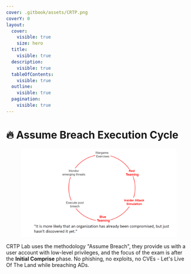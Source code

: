 ```yaml
---
cover: .gitbook/assets/CRTP.png
coverY: 0
layout:
  cover:
    visible: true
    size: hero
  title:
    visible: true
  description:
    visible: true
  tableOfContents:
    visible: true
  outline:
    visible: true
  pagination:
    visible: true
---
```


# 🔥 Assume Breach Execution Cycle

<figure><img src=".gitbook/assets/image (8).png" alt="CRTP - Assume Breach"><figcaption></figcaption></figure>

CRTP Lab uses the methodology "Assume Breach", they provide us with a user account with low-level privileges, and the focus of the exam is after the **Initial Comprise** phase. No phishing, no exploits, no CVEs - Let's Live Of The Land while breaching ADs.
